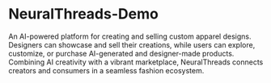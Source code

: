 # NeuralThreads-Demo
An AI-powered platform for creating and selling custom apparel designs. Designers can showcase and sell their creations, while users can explore, customize, or purchase AI-generated and designer-made products. Combining AI creativity with a vibrant marketplace, NeuralThreads connects creators and consumers in a seamless fashion ecosystem.
